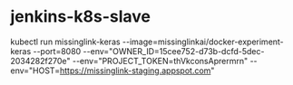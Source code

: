 # jenkins-k8s-slave

kubectl run missinglink-keras --image=missinglinkai/docker-experiment-keras --port=8080 --env="OWNER_ID=15cee752-d73b-dcfd-5dec-2034282f270e" --env="PROJECT_TOKEN=thVkconsAprermrn" --env="HOST=https://missinglink-staging.appspot.com"